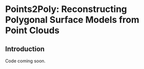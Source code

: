 # Points2Poly: Reconstructing Polygonal Surface Models from Point Clouds

## Introduction

Code coming soon.

